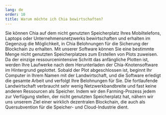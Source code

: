 ```yaml
---
lang: de
order: 10
title: Warum möchte ich Chia bewirtschaften?
---
```


Sie können Chia auf dem nicht genutzten Speicherplatz Ihres Mobiltelefons, Laptops oder Unternehmensnetzwerks bewirtschaften und erhalten im Gegenzug die Möglichkeit, in Chia Belohnungen für die Sicherung der Blockchain zu erhalten. Mit unserer Software können Sie eine bestimmte Menge nicht genutzten Speicherplatzes zum Erstellen von Plots zuweisen. Da der einzige ressourcenintensive Schritt das anfängliche Plotten ist, werden Ihre Laufwerke nach dem Herunterladen der Chia-Knotensoftware im Hintergrund geplottet. Sobald der Plot abgeschlossen ist, beginnt Ihr Computer in Ihrem Namen mit der Landwirtschaft, und die Software erledigt die gesamte Arbeit und verfolgt Ihre Belohnungen für Sie. Die fortlaufende Landwirtschaft verbraucht sehr wenig Netzwerkbandbreite und fast keine anderen Ressourcen als Speicher. Indem wir den Farming-Prozess jedem zur Verfügung stellen, der nicht genutzten Speicherplatz hat, nähern wir uns unserem Ziel einer wirklich dezentralen Blockchain, die auch als Quersubvention für die Speicher- und Cloud-Industrie dient.
